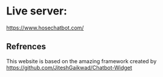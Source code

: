 # Live server:

https://www.hosechatbot.com/

## Refrences

This website is based on the amazing framework created by https://github.com/JiteshGaikwad/Chatbot-Widget
